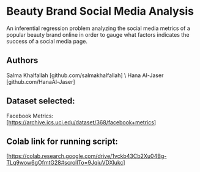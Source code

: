 # Beauty Brand Social Media Analysis
An inferential regression problem analyzing the social media metrics of a popular beauty brand online in order to gauge what factors indicates the success of a social media page. 

## Authors
Salma Khalfallah [github.com/salmakhalfallah] \\
Hana Al-Jaser [github.com/HanaAl-Jaser]

## Dataset selected:
Facebook Metrics: [https://archive.ics.uci.edu/dataset/368/facebook+metrics]

## Colab link for running script: 
[https://colab.research.google.com/drive/1vckb43Cb2Xu04Bg-TLq9wow6gOfmtG28#scrollTo=9JqiuVDXlukc]
